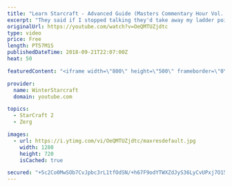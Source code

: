 ```yaml
---
title: "Learn Starcraft - Advanced Guide (Masters Commentary Hour Vol. 1)"
excerpt: "They said if I stopped talking they'd take away my ladder points. Next one I upload will have more terran/toss blame RNGesus."
originalUrl: https://youtube.com/watch?v=OeQMTUZjdtc
type: video
price: Free
length: PT57M1S
publishedDateTime: 2018-09-21T22:07:00Z
heat: 50

featuredContent: "<iframe width=\"800\" height=\"500\" frameborder=\"0\" src=\"https://www.youtube.com/embed/OeQMTUZjdtc\" allow=\"accelerometer; autoplay; encrypted-media; gyroscope; picture-in-picture\" allowfullscreen></iframe>"

provider:
  name: WinterStarcraft
  domain: youtube.com

topics:
  - StarCraft 2
  - Zerg

images:
  - url: https://i.ytimg.com/vi/OeQMTUZjdtc/maxresdefault.jpg
    width: 1280
    height: 720
    isCached: true

secured: "+5c2Co0MwSOb7CvJpbc3rL1tfOdSN/+h67F9odYTWXZdJyS36LyCvUPxj7O15JGlYxS1Cfz4C3et/RJUB64ZwzZMT8hl5Dyq/9FdOFyGT79S+VHN9867TmYaTK6FlG1gWHHDaVe3V7F/X9j6BzYp0OE0yR6fcvLGtcR6HWvb6CmKWWjwLZyt9aIYjI1Tx2M4nSK7KiyHNt81yJczUxfx0gZuxrcdy5J5z7KzeDPAedaoP6QbapU/1IBm4vL3iax0a6umdNl7TfLTu9uaJokhIDaYQ3uYXkCuDCiquNnC1gcaV8Zoma5+xwdlzfP6lYgxlaIg/AX0+z8vnI9jGaYzMEgg8zAiQXp1cPvb/2ZgiSGpiiajr/4d/C82Lyvzsa0X2jlrPeEKLLRlGDxAIWmp4HLSpTrw8g2nSXhX2+4R0p8=;+ahHALOp+lFlS49vjF3Pyg=="
---
```


